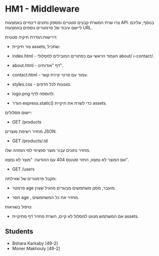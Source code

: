 
# HM1 - Middleware

צרו שרת המשרת קבצים סטטיים ומספק נתונים דינמיים באמצעות API. בנוסף, עליכם ליישם עיבוד של פרמטרים נוספים באמצעות URL.

דרישות:הגדרת תיקיה סטטית:

- צור תיקיית assets, שתכיל:

- index.html - העמוד הראשי עם כפתורים המובילים למסלולי about/ ו-contact/.
- about.html - דף "אודותינו".
- contact.html - עמוד עם פרטי יצירת קשר.
- styles.css - סגנונות לכל הדפים.
- logo.png להוספה לדף.
- הגדר express.static() כדי לשרת את תיקיית assets.
 
יישום מסלולים:
- GET /products
  
מחזיר רשימת מוצרים JSON.
- GET /products/:id
  
מחזיר נתונים עבור מוצר ספציפי לפי המזהה שלו.

אם המוצר לא נמצא, החזר סטטוס 404 עם ההודעה: "מוצר לא נמצא".
- GET /users
  
מקבל פרמטרים של שאילתה:

- פרמטר age מועבר, מסנן משתמשים מבוגרים מהגיל שצוין.

- חסר age , מחזיר את כל המשתמשים.


טיפול בשגיאות:
- אם המשתמש מנווט למסלול לא קיים, השרת מחזיר דף מתיקיית assets.


## Students
- Bshara Karkaby [49-2]
- Moner Makhouly [49-2]



